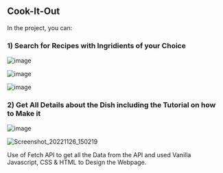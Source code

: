 ## Cook-It-Out

In the project, you can:

### 1)  Search for Recipes with Ingridients of your Choice

![image](https://user-images.githubusercontent.com/111651944/204081876-8910bd40-1995-40e9-af94-c52446bd4275.png)

![image](https://user-images.githubusercontent.com/111651944/204081948-ef8d139d-2d9c-4afb-9d8e-c8043670748f.png)

![image](https://user-images.githubusercontent.com/111651944/204081987-d9d4177e-bb0c-4db7-8227-8df25348ae8e.png)

### 2)  Get All Details about the Dish including the Tutorial on how to Make it 

![image](https://user-images.githubusercontent.com/111651944/204082027-1eca1de2-48f1-4950-9d15-f1c9be087b60.png)

![Screenshot_20221126_150219](https://user-images.githubusercontent.com/111651944/204082101-cf254c72-876e-4873-b973-884f7fe18abc.png)

Use of Fetch API to get all the Data from the API and used Vanilla Javascript, CSS & HTML to Design the Webpage.
